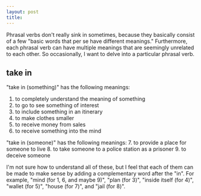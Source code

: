 ```yaml
---
layout: post
title:
---
```


Phrasal verbs don't really sink in sometimes, because they basically consist of a few "basic words that per se have different meanings." Furthermore, each phrasal verb can have multiple meanings that are seemingly unrelated to each other. So occasionally, I want to delve into a particular phrasal verb.

## take in
"take in (something)" has the following meanings:
1. to completely understand the meaning of something
2. to go to see something of interest
3. to include something in an itinerary
4. to make clothes smaller
5. to receive money from sales
6. to receive something into the mind

"take in (someone)" has the following meanings:
7. to provide a place for someone to live
8. to take someone to a police station as a prisoner
9. to deceive someone

I'm not sure how to understand all of these, but I feel that each of them can be made to make sense by adding a complementary word after the "in". For example, "mind (for 1, 6, and maybe 9)", "plan (for 3)", "inside itself (for 4)", "wallet (for 5)", "house (for 7)", and "jail (for 8)".

